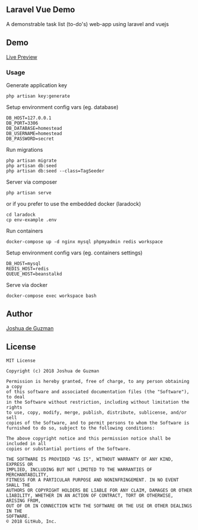 ## Laravel Vue Demo
A demonstrable task list (to-do's) web-app using laravel and vuejs

## Demo
[Live Preview](http://laravel-vue-demo.herokuapp.com/)

### Usage
Generate application key
```
php artisan key:generate
```
Setup environment config vars (eg. database)
```
DB_HOST=127.0.0.1
DB_PORT=3306
DB_DATABASE=homestead
DB_USERNAME=homestead
DB_PASSWORD=secret
```

Run migrations
```
php artisan migrate
php artisan db:seed
php artisan db:seed --class=TagSeeder
```
Server via composer
``` 
php artisan serve
```

or if you prefer to use the embedded docker (laradock)
```
cd laradock
cp env-example .env
```

Run containers
```
docker-compose up -d nginx mysql phpmyadmin redis workspace 
```

Setup environment config vars (eg. containers settings)
```
DB_HOST=mysql
REDIS_HOST=redis
QUEUE_HOST=beanstalkd
```

Serve via docker
```
docker-compose exec workspace bash
```

## Author
[Joshua de Guzman](https://bit.ly/jodeio)

## License
```
MIT License

Copyright (c) 2018 Joshua de Guzman

Permission is hereby granted, free of charge, to any person obtaining a copy
of this software and associated documentation files (the "Software"), to deal
in the Software without restriction, including without limitation the rights
to use, copy, modify, merge, publish, distribute, sublicense, and/or sell
copies of the Software, and to permit persons to whom the Software is
furnished to do so, subject to the following conditions:

The above copyright notice and this permission notice shall be included in all
copies or substantial portions of the Software.

THE SOFTWARE IS PROVIDED "AS IS", WITHOUT WARRANTY OF ANY KIND, EXPRESS OR
IMPLIED, INCLUDING BUT NOT LIMITED TO THE WARRANTIES OF MERCHANTABILITY,
FITNESS FOR A PARTICULAR PURPOSE AND NONINFRINGEMENT. IN NO EVENT SHALL THE
AUTHORS OR COPYRIGHT HOLDERS BE LIABLE FOR ANY CLAIM, DAMAGES OR OTHER
LIABILITY, WHETHER IN AN ACTION OF CONTRACT, TORT OR OTHERWISE, ARISING FROM,
OUT OF OR IN CONNECTION WITH THE SOFTWARE OR THE USE OR OTHER DEALINGS IN THE
SOFTWARE.
© 2018 GitHub, Inc.
```





